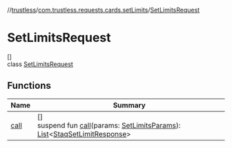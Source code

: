 //[trustless](../../../index.md)/[com.trustless.requests.cards.setLimits](../index.md)/[SetLimitsRequest](index.md)

# SetLimitsRequest

[]\
class [SetLimitsRequest](index.md)

## Functions

| Name | Summary |
|---|---|
| [call](call.md) | []<br>suspend fun [call](call.md)(params: [SetLimitsParams](../-set-limits-params/index.md)): [List](https://kotlinlang.org/api/latest/jvm/stdlib/kotlin.collections/-list/index.html)&lt;[StaqSetLimitResponse](../../com.trustless.requests.cards/-staq-set-limit-response/index.md)&gt; |
